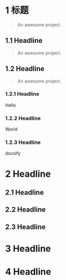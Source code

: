 # 1 标题

> An awesome project.

## 1.1 Headline

> An awesome project.

## 1.2 Headline

> An awesome project.

### 1.2.1 Headline

Hello

### 1.2.2 Headline

World

### 1.2.3 Headline

docsify

# 2 Headline

## 2.1 Headline

## 2.2 Headline

## 2.3 Headline

# 3 Headline

# 4 Headline